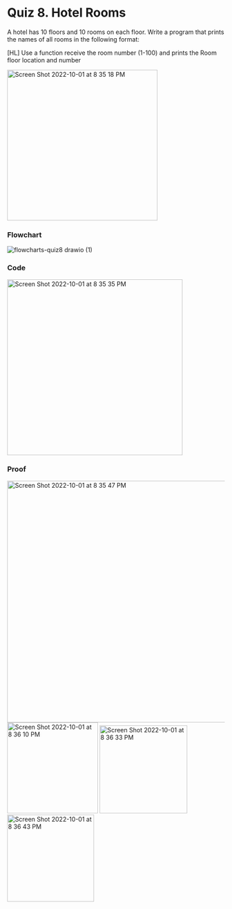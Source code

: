 # Quiz 8. Hotel Rooms
A hotel has 10 floors and 10 rooms on each floor. Write a program that prints the names of all rooms in the following format:

[HL]  Use a function receive the room number (1-100) and prints the Room floor location and number

<img width="348" alt="Screen Shot 2022-10-01 at 8 35 18 PM" src="https://user-images.githubusercontent.com/113817801/193407600-9f52a4b5-36de-4074-962c-72ce7a301f95.png">



### Flowchart
![flowcharts-quiz8 drawio (1)](https://user-images.githubusercontent.com/113817801/193407962-0179daad-7daa-4b49-ba56-4e84a595aba6.png)



### Code
<img width="406" alt="Screen Shot 2022-10-01 at 8 35 35 PM" src="https://user-images.githubusercontent.com/113817801/193407612-f7ab744c-15b3-4e5f-bc18-31e1266caed4.png">



### Proof
<img width="558" alt="Screen Shot 2022-10-01 at 8 35 47 PM" src="https://user-images.githubusercontent.com/113817801/193407617-c8934146-6fcf-439c-8617-23c3f952db88.png">
<img width="210" alt="Screen Shot 2022-10-01 at 8 36 10 PM" src="https://user-images.githubusercontent.com/113817801/193407629-c5497b2d-7217-4e1b-bee3-7c2181b34fa4.png">
<img width="203" alt="Screen Shot 2022-10-01 at 8 36 33 PM" src="https://user-images.githubusercontent.com/113817801/193407643-8c870999-d628-4fc5-97a5-b0b95d698fd8.png">
<img width="201" alt="Screen Shot 2022-10-01 at 8 36 43 PM" src="https://user-images.githubusercontent.com/113817801/193407652-5582df34-8c2e-44e1-b646-b93b361ee7af.png">
